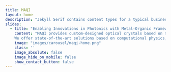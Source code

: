 ```yaml
---
title: MAQI
layout: home
description: "Jekyll Serif contains content types for a typical business website. The theme is fully responsive, blazing fast and artfully illustrated."
slides:
  - title: "Enabling Innovations in Photonics with Metal-Organic Frameworks"
    content: "MAQI provides custom-designed optical crystals based on metal-organic frameworks for a variety of applications in optical industry. \
    We offer state-of-the-art solutions based on computational physics, materials science and optics that will power your photonics applications with competitive advantages across the evolving optical industry landscape."
    image: "images/carousel/maqi-home.png"
    class: ''
    image_absolute: false
    image_hide_on_mobile: false
    show_contact_button: false
---
```

